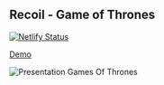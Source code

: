 ## Recoil - Game of Thrones

[![Netlify Status](https://api.netlify.com/api/v1/badges/fe9fe6a5-639e-436f-91b5-5f5ebcec7c7b/deploy-status)](https://app.netlify.com/sites/recoil-game-of-thrones/deploys)

[Demo](https://recoil-game-of-thrones.netlify.app/)

![Presentation Games Of Thrones](./github/presentation.gif)
